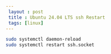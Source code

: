 ```yaml
---
 layout : post
 title : Ubuntu 24.04 LTS ssh Restart
 tags: [linux]
---
```


```bash
sudo systemctl daemon-reload 
sudo systemctl restart ssh.socket
```
